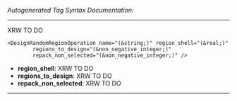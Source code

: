 _Autogenerated Tag Syntax Documentation:_

---
XRW TO DO

```
<DesignRandomRegionOperation name="(&string;)" region_shell="(&real;)"
        regions_to_design="(&non_negative_integer;)"
        repack_non_selected="(&non_negative_integer;)" />
```

-   **region_shell**: XRW TO DO
-   **regions_to_design**: XRW TO DO
-   **repack_non_selected**: XRW TO DO

---

